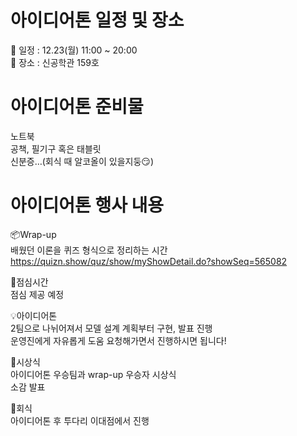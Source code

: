 # 아이디어톤 일정 및 장소
💠 일정 : 12.23(월) 11:00 ~ 20:00   
💠 장소 : 신공학관 159호   

# 아이디어톤 준비물  
노트북   
공책, 필기구 혹은 태블릿   
신분증…(회식 때 알코올이 있을지둥😏)   
   
# 아이디어톤 행사 내용  
📦Wrap-up   
배웠던 이론을 퀴즈 형식으로 정리하는 시간      
https://quizn.show/quz/show/myShowDetail.do?showSeq=565082      
   
🥄점심시간      
점심 제공 예정   
    
💡아이디어톤       
2팀으로 나뉘어져서 모델 설계 계획부터 구현, 발표 진행   
운영진에게 자유롭게 도움 요청해가면서 진행하시면 됩니다!   
   
🎁시상식   
아이디어톤 우승팀과 wrap-up 우승자 시상식   
소감 발표   
   
🍻회식   
아이디어톤 후 투다리 이대점에서 진행   
